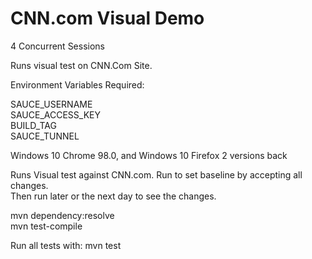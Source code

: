 # CNN.com Visual Demo

4 Concurrent Sessions   

Runs visual test on CNN.Com Site.

Environment Variables Required:

SAUCE_USERNAME   
SAUCE_ACCESS_KEY   
BUILD_TAG   
SAUCE_TUNNEL

Windows 10 Chrome 98.0, and Windows 10 Firefox 2 versions back

Runs Visual test against CNN.com. Run to set baseline by accepting all changes.   
Then run later or the next day to see the changes.

mvn dependency:resolve    
mvn test-compile

Run all tests with: mvn test
